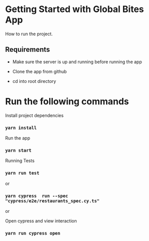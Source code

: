 # Getting Started with Global Bites App

How to run the project. 

## Requirements

 - Make sure the server is up and running before running the app

 - Clone the app from github

 - cd into root directory

# Run the following commands

Install project dependencies

### `yarn install` 

Run the app

### `yarn start` 

Running Tests 

### `yarn run test`

or 

### `yarn cypress  run --spec "cypress/e2e/restaurants_spec.cy.ts"`

or 

Open cypress and view interaction

### `yarn run cypress open`

